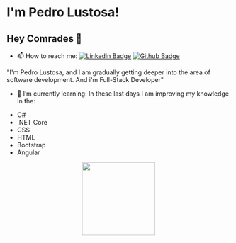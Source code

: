 # I'm Pedro Lustosa!

## Hey Comrades 👋

- 📫 How to reach me: 
[![Linkedin Badge](https://img.shields.io/badge/-LinkedIn-blue?style=flat-square&logo=Linkedin&logoColor=white&link=https://www.linkedin.com/in/pedro-henrique-lustosa-e-silva-29b827144)](https://www.linkedin.com/in/pedro-henrique-lustosa-e-silva-29b827144)
[![Github Badge](https://img.shields.io/badge/-Github-000?style=flat-square&logo=Github&logoColor=white&link=https://github.com/Pedrolustosa)](https://github.com/Pedrolustosa)

"I'm Pedro Lustosa, and I am gradually getting deeper into the area of software development. And i'm Full-Stack Developer"

- 🌱 I’m currently learning: 
In these last days I am improving my knowledge in the: 
* C# 
* .NET Core
* CSS
* HTML
* Bootstrap 
* Angular
<p align="center">
  <a href="https://github.com/anuraghazra/github-readme-stats">
    <img
      align="center"
      height="165"
         src="https://github-readme-stats.vercel.app/api?username=Pedrolustosa&count_private=true&show_icons=true&custom_title=Github%20Status&hide=issues&theme=dark"
    />
  </a>
</p>

